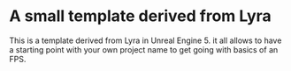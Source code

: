 # A small template derived from Lyra

This is a template derived from Lyra in Unreal Engine 5. it all allows to have a starting point with your own project name to get going with basics of an FPS.
